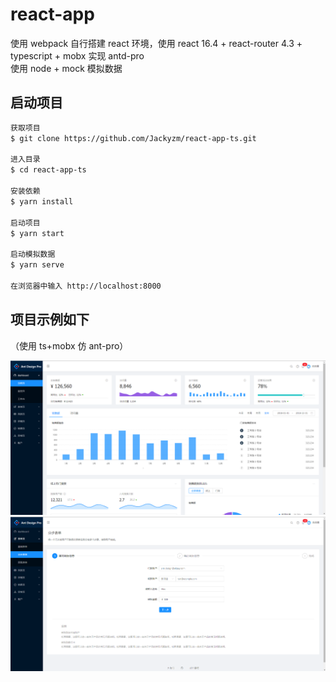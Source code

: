 # react-app

使用 webpack 自行搭建 react 环境，使用 react 16.4 + react-router 4.3 + typescript + mobx 实现 antd-pro
\
使用 node + mock 模拟数据

## 启动项目

```sh
获取项目
$ git clone https://github.com/Jackyzm/react-app-ts.git

进入目录
$ cd react-app-ts

安装依赖
$ yarn install

启动项目
$ yarn start

启动模拟数据
$ yarn serve

在浏览器中输入 http://localhost:8000
```

## 项目示例如下

（使用 ts+mobx 仿 ant-pro）

<img src="./public/img/0]LJM$ZE]B}GVUU()TV4I`T.png"/>

<img src="./public/img/OQF~ACO}(XYTCQ65G[LR9$4.png"/>
